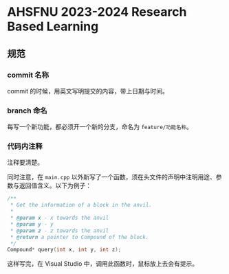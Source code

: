 # AHSFNU 2023-2024 Research Based Learning

## 规范

### commit 名称

commit 的时候，用英文写明提交的内容，带上日期与时间。

### branch 命名

每写一个新功能，都必须开一个新的分支，命名为 `feature/功能名称`。

### 代码内注释

注释要清楚。

同时注意，在 `main.cpp` 以外新写了一个函数，须在头文件的声明中注明用途、参数与返回值含义。以下为例子：

```cpp
/**
 * Get the information of a block in the anvil.
 *
 * @param x - x towards the anvil
 * @param y - y
 * @param z - z towards the anvil
 * @return a pointer to Compound of the block.
 */
Compound* query(int x, int y, int z);
```

这样写完，在 Visual Studio 中，调用此函数时，鼠标放上去会有提示。
